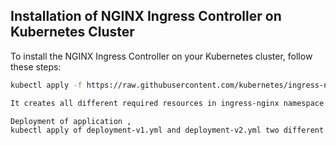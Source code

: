 ## Installation of NGINX Ingress Controller on Kubernetes Cluster

To install the NGINX Ingress Controller on your Kubernetes cluster, follow these steps:

```bash
kubectl apply -f https://raw.githubusercontent.com/kubernetes/ingress-nginx/controller-v1.10.0/deploy/static/provider/cloud/deploy.yaml

It creates all different required resources in ingress-nginx namespace.

Deployment of application , 
kubectl apply of deployment-v1.yml and deployment-v2.yml two different paths with two different versions of a product.

